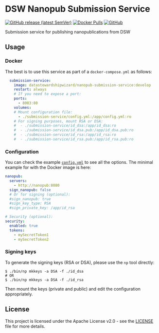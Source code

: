 # DSW Nanopub Submission Service

[![GitHub release (latest SemVer)](https://img.shields.io/github/v/release/ds-wizard/nanopub-submission-service)](https://github.com/ds-wizard/nanopub-submission-service/releases)
[![Docker Pulls](https://img.shields.io/docker/pulls/datastewardshipwizard/nanopub-submission-service)](https://hub.docker.com/r/datastewardshipwizard/nanopub-submission-service)
[![GitHub](https://img.shields.io/github/license/ds-wizard/nanopub-submission-service)](LICENSE)

Submission service for publishing nanopublications from DSW

## Usage

### Docker

The best is to use this service as part of a `docker-compose.yml` as follows:

```yml
  submission-service:
    image: datastewardshipwizard/nanopub-submission-service:develop
    restart: always
    # If you need to expose a port:
    ports:
      - 8083:80
    volumes:
    # Mount configuration file:
      - ./submission-service/config.yml:/app/config.yml:ro
    # For signing purposes, mount RSA or DSA:
    #  - ./submission-service/id_dsa:/app/id_dsa:ro
    #  - ./submission-service/id_dsa.pub:/app/id_dsa.pub:ro
    #  - ./submission-service/id_rsa:/app/id_rsa:ro
    #  - ./submission-service/id_rsa.pub:/app/id_rsa.pub:ro
```

### Configuration

You can check the example [`config.yml`](config.yml) to see all the options.
The minimal example for with the Docker image is here:

```yml
nanopub:
  servers:
    - http://nanopub:8080
  sign_nanopub: false
  # Or for signing (optional):
  #sign_nanopub: true
  #sign_key_type: RSA
  #sign_private_key: /app/id_rsa

# Security (optional):
security:
  enabled: true
  tokens:
    - mySecretToken1
    - mySecretToken2
```

### Signing keys

To generate the signing keys (RSA or DSA), please use the `np` tool directly:

```shell
$ ./bin/np mkkeys -a DSA -f ./id_dsa
# OR
$ ./bin/np mkkeys -a DSA -f ./id_rsa
```

Then mount the keys (private and public) and edit the configuration appropriately.

## License

This project is licensed under the Apache License v2.0 - see the
[LICENSE](LICENSE) file for more details.
